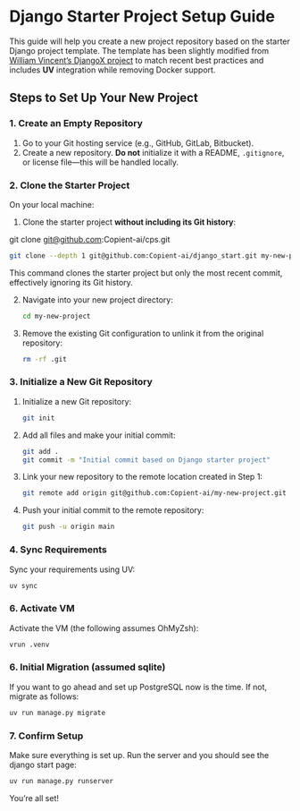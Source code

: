 
# Django Starter Project Setup Guide

This guide will help you create a new project repository based on the starter Django project template. The template has been slightly modified from [William Vincent’s DjangoX project](https://github.com/wsvincent/djangox) to match recent best practices and includes **UV** integration while removing Docker support.

## Steps to Set Up Your New Project

### 1. Create an Empty Repository

1. Go to your Git hosting service (e.g., GitHub, GitLab, Bitbucket).
2. Create a new repository. **Do not** initialize it with a README, `.gitignore`, or license file—this will be handled locally.

### 2. Clone the Starter Project

On your local machine:

1. Clone the starter project **without including its Git history**:

git clone git@github.com:Copient-ai/cps.git

   ```bash
   git clone --depth 1 git@github.com:Copient-ai/django_start.git my-new-project
   ```

   This command clones the starter project but only the most recent commit, effectively ignoring its Git history.

2. Navigate into your new project directory:

   ```bash
   cd my-new-project
   ```

3. Remove the existing Git configuration to unlink it from the original repository:

   ```bash
   rm -rf .git
   ```

### 3. Initialize a New Git Repository

1. Initialize a new Git repository:

   ```bash
   git init
   ```

2. Add all files and make your initial commit:

   ```bash
   git add .
   git commit -m "Initial commit based on Django starter project"
   ```

3. Link your new repository to the remote location created in Step 1:

   ```bash
   git remote add origin git@github.com:Copient-ai/my-new-project.git
   ```

4. Push your initial commit to the remote repository:

   ```bash
   git push -u origin main
   ```

### 4. Sync Requirements

Sync your requirements using UV:

   ```bash
   uv sync
   ```

### 6. Activate VM

Activate the VM (the following assumes OhMyZsh):

   ```bash
   vrun .venv
   ```

### 6. Initial Migration (assumed sqlite)

If you want to go ahead and set up PostgreSQL now is the time. If not, migrate as follows:

   ```bash
   uv run manage.py migrate
   ```

### 7. Confirm Setup

Make sure everything is set up. Run the server and you should see the django start page:

   ```bash
   uv run manage.py runserver
   ```


You’re all set!
